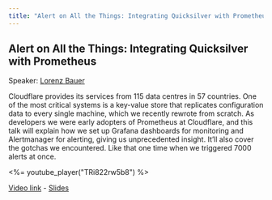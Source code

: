 ```yaml
---
title: "Alert on All the Things: Integrating Quicksilver with Prometheus"
---
```


## Alert on All the Things: Integrating Quicksilver with Prometheus

Speaker: [Lorenz Bauer](/2017-munich/speakers/lorenz-bauer/)

Cloudflare provides its services from 115 data centres in 57 countries. One of the most critical systems is a key-value store that replicates configuration data to every single machine, which we recently rewrote from scratch. As developers we were early adopters of Prometheus at Cloudflare, and this talk will explain how we set up Grafana dashboards for monitoring and Alertmanager for alerting, giving us unprecedented insight. It’ll also cover the gotchas we encountered. Like that one time when we triggered 7000 alerts at once.

<%= youtube_player("TRi822rw5b8") %>

[Video link](https://youtu.be/TRi822rw5b8) -
[Slides](/2017-munich/slides/alert-on-all-the-things-integrating-quicksilver-with-prometheus.pdf)
